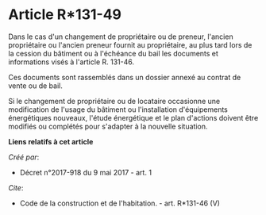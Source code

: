 # Article R*131-49

Dans le cas d'un changement de propriétaire ou de preneur, l'ancien propriétaire ou l'ancien preneur fournit au propriétaire,
au plus tard lors de la cession du bâtiment ou à l'échéance du bail les documents et informations visés à l'article R.
131-46. 

Ces documents sont rassemblés dans un dossier annexé au contrat de vente ou de bail. 

Si le changement de propriétaire ou de locataire occasionne une modification de l'usage du bâtiment ou l'installation
d'équipements énergétiques nouveaux, l'étude énergétique et le plan d'actions doivent être modifiés ou complétés pour
s'adapter à la nouvelle situation.

**Liens relatifs à cet article**

_Créé par_:

  - Décret n°2017-918 du 9 mai 2017 - art. 1

_Cite_:

  - Code de la construction et de l'habitation. - art. R*131-46 (V)
